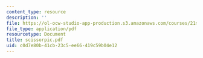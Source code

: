 ```yaml
---
content_type: resource
description: ''
file: https://ol-ocw-studio-app-production.s3.amazonaws.com/courses/21m-735-technical-design-scenery-mechanisms-and-special-effects-spring-2004/c0d7e80b41cb23c5ee66419c59b04e12_scissorpic.pdf
file_type: application/pdf
resourcetype: Document
title: scissorpic.pdf
uid: c0d7e80b-41cb-23c5-ee66-419c59b04e12
---
```

